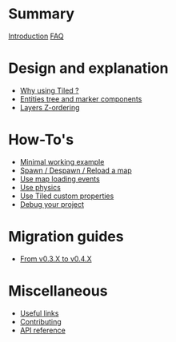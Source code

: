 # Summary

[Introduction](README.md)
[FAQ](FAQ.md)

# Design and explanation

- [Why using Tiled ?](design/why-tiled.md)
- [Entities tree and marker components]()
- [Layers Z-ordering]()

# How-To's

- [Minimal working example](guides/minimal.md)
- [Spawn / Despawn / Reload a map](guides/spawn_reload.md)
- [Use map loading events](guides/map_events.md)
- [Use physics](guides/physics.md)
- [Use Tiled custom properties](guides/properties.md)
- [Debug your project](guides/debug.md)

# Migration guides

- [From v0.3.X to v0.4.X](migrations/v0_4.md)

# Miscellaneous

- [Useful links](misc/useful-links.md)
- [Contributing](misc/contributing.md)
- [API reference](misc/api-reference.md)